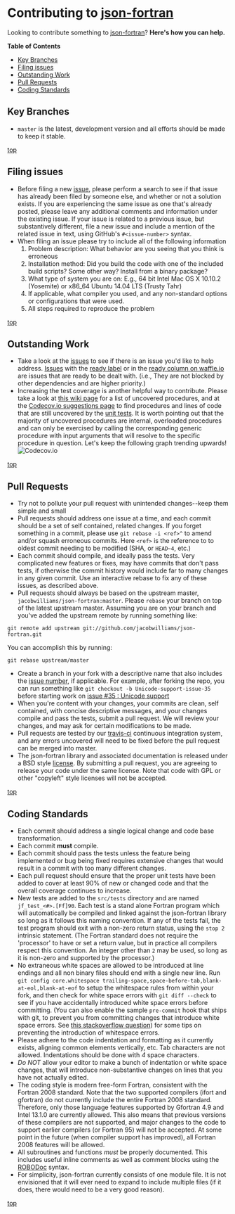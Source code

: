# Contributing to [json-fortran](README.md)

Looking to contribute something to [json-fortran](README.md)? **Here's how you can help.**

<!-- markdown-toc start - Don't edit this section. Run M-x markdown-toc/generate-toc again -->
**Table of Contents**

  - [Key Branches](#key-branches)
  - [Filing issues](#filing-issues)
  - [Outstanding Work](#outstanding-work)
  - [Pull Requests](#pull-requests)
  - [Coding Standards](#coding-standards)

<!-- markdown-toc end -->

## Key Branches

- `master` is the latest, development version and all efforts should be made to keep it stable.

[top](#contributing-to-json-fortran)
## Filing issues

- Before filing a new [issue](https://github.com/jacobwilliams/json-fortran/issues), please perform a search to see if that issue has already been filed by someone else, and whether or not a solution exists. If you are experiencing the same issue as one that's already posted, please leave any additional comments and information under the existing issue. If your issue is related to a previous issue, but substantively different, file a new issue and include a mention of the related issue in text, using GitHub's `#<issue-number>` syntax.
- When filing an issue please try to include all of the following information
  1. Problem description: What behavior are you seeing that you think is erroneous
  1. Installation method: Did you build the code with one of the included build scripts? Some other way? Install from a binary package?
  1. What type of system you are on: E.g., 64 bit Intel Mac OS X 10.10.2 (Yosemite) or x86_64 Ubuntu 14.04 LTS (Trusty Tahr)
  1. If applicable, what compiler you used, and any non-standard options or configurations that were used.
  1. All steps required to reproduce the problem

[top](#contributing-to-json-fortran)
## Outstanding Work

- Take a look at the [issues](https://github.com/jacobwilliams/json-fortran/issues) to see if there is an issue you'd like to help address. [Issues](https://github.com/jacobwilliams/json-fortran/issues) with the [ready label](https://github.com/jacobwilliams/json-fortran/issues?q=is%3Aopen+is%3Aissue+label%3A%22ready%22) or in the [ready column on waffle.io](https://waffle.io/jacobwilliams/json-fortran) are issues that are ready to be dealt with. (i.e., They are not blocked by other dependencies and are higher priority.)
- Increasing the test coverage is another helpful way to
  contribute. Please take a look at
  [this wiki page](https://github.com/jacobwilliams/json-fortran/wiki/Coverage-Analysis)
  for a list of uncovered procedures, and at the
  [Codecov.io suggestions page](https://codecov.io/github/jacobwilliams/json-fortran/features/suggestions)
  to find procedures and lines of code that are still uncovered by the
  [unit tests](https://github.com/jacobwilliams/json-fortran/tree/master/src/tests). It
  is worth pointing out that the majority of uncovered procedures are
  internal, overloaded procedures and can only be exercised by calling
  the corresponding generic procedure with input arguments that will
  resolve to the specific procedure in question. Let's keep the
  following graph trending upwards!
  ![Codecov.io](http://codecov.io/github/jacobwilliams/json-fortran/branch.svg?branch=master)

[top](#contributing-to-json-fortran)
## Pull Requests

- Try not to pollute your pull request with unintended changes--keep them simple and small
- Pull requests should address one issue at a time, and each commit should be a set of self contained, related changes. If you forget something in a commit, please use `git rebase -i <ref>^` to amend and/or squash erroneous commits. Here `<ref>` is the reference to to oldest commit needing to be modified (SHA, or `HEAD~4`, etc.)
- Each commit should compile, and ideally pass the tests. Very complicated new features or fixes, may have commits that don't pass tests, if otherwise the commit history would include far to many changes in any given commit. Use an interactive rebase to fix any of these issues, as described above.
- Pull requests should always be based on the upstream master,
`jacobwilliams/json-fortran:master`. Please `rebase` your branch on top
of the latest upstream master. Assuming you are on your branch and you've added the upstream remote by running something like:
```
git remote add upstream git://github.com/jacobwilliams/json-fortran.git
```
You can accomplish this by running:
```
git rebase upstream/master
```
- Create a branch in your fork with a descriptive name that also includes the [issue number](https://github.com/jacobwilliams/json-fortran/issues), if applicable. For example, after forking the repo, you can run something like `git checkout -b Unicode-support-issue-35` before starting work on [issue #35 : Unicode support](https://github.com/jacobwilliams/json-fortran/issues/35)
- When you're content with your changes, your commits are clean, self contained, with concise descriptive messages, and your changes compile and pass the tests, submit a pull request. We will review your changes, and may ask for certain modifications to be made.
- Pull requests are tested by our [travis-ci](https://travis-ci.org/jacobwilliams/json-fortran) continuous integration system, and any errors uncovered will need to be fixed before the pull request can be merged into master.
- The json-fortran library and associated documentation is released under a BSD style [license](https://github.com/jacobwilliams/json-fortran/blob/master/LICENSE).  By submitting a pull request, you are agreeing to release your code under the same license.  Note that code with GPL or other "copyleft" style licenses will not be accepted.

[top](#contributing-to-json-fortran)
## Coding Standards

- Each commit should address a single logical change and code base transformation.
- Each commit **must** compile.
- Each commit should pass the tests unless the feature being implemented or bug being fixed requires extensive changes that would result in a commit with too many different changes.
- Each pull request should ensure that the proper unit tests have
  been added to cover at least 90% of new or changed code and that the
  overall coverage continues to increase.
- New tests are added to the `src/tests` directory and are named
  `jf_test_<#>.[Ff]90`. Each test is a stand alone Fortran program
  which will automatically be compiled and linked against the
  json-fortran library so long as it follows this naming
  convention. If any of the tests fail, the test program should exit
  with a non-zero return status, using the `stop 2` intrinsic
  statement. (The Fortran standard does not require the 'processor' to
  have or set a return value, but in practice all compilers respect
  this convention. An integer other than `2` may be used, so long as
  it is non-zero and supported by the processor.)
- No extraneous white spaces are allowed to be introduced at line endings and all non binary files should end with a single new line. Run `git config core.whitespace trailing-space,space-before-tab,blank-at-eol,blank-at-eof` to setup the whitespace rules from within your fork, and then check for white space errors with `git diff --check` to see if you have accidentally introduced white space errors before committing. (You can also enable the sample `pre-commit` hook that ships with git, to prevent you from committing changes that introduce white space errors. See [this stackoverflow question](http://stackoverflow.com/questions/591923/make-git-automatically-remove-trailing-whitespace-before-committing/28446440)) for some tips on preventing the introduction of whitespace errors.
- Please adhere to the code indentation and formatting as it currently exists, aligning common elements vertically, etc. Tab characters are not allowed. Indentations should be done with *4* space characters.
- *Do NOT* allow your editor to make a bunch of indentation or white space changes, that will introduce non-substantive changes on lines that you have not actually edited.
- The coding style is modern free-form Fortran, consistent with the Fortran 2008 standard.  Note that the two supported compilers (ifort and gfortran) do not currently include the entire Fortran 2008 standard. Therefore, only those language features supported by Gfortran 4.9 and Intel 13.1.0 are currently allowed.  This also means that previous versions of these compilers are not supported, and major changes to the code to support earlier compilers (or Fortran 95) will not be accepted.  At some point in the future (when compiler support has improved), all Fortran 2008 features will be allowed.
- All subroutines and functions *must* be properly documented.  This includes useful inline comments as well as comment blocks using the [ROBODoc](http://rfsber.home.xs4all.nl/Robo/manual.html) syntax.
- For simplicity, json-fortran currently consists of one module file. It is not envisioned that it will ever need to expand to include multiple files (if it does, there would need to be a very good reason).

[top](#contributing-to-json-fortran)
